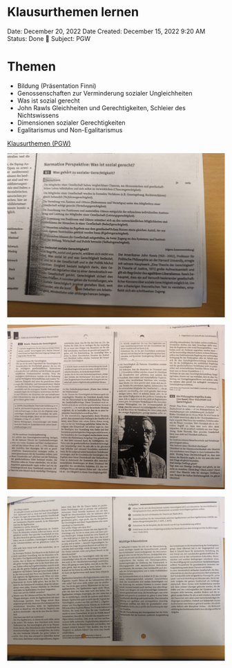 # Klausurthemen lernen

Date: December 20, 2022
Date Created: December 15, 2022 9:20 AM
Status: Done 🙌
Subject: PGW

# Themen

- Bildung (Präsentation Finni)
- Genossenschaften zur Verminderung sozialer Ungleichheiten
- Was ist sozial gerecht
- John Rawls Gleichheiten und Gerechtigkeiten, Schleier des Nichtswissens
- Dimensionen sozialer Gerechtigkeiten
- Egalitarismus und Non-Egalitarismus

[Klausurthemen (PGW)](Klausurthemen%20lernen/Klausurthemen%20(PGW).md)

![image-1670315105168.jpg5351389659395012808.jpg](Klausurthemen%20lernen/image-1670315105168.jpg5351389659395012808.jpg)

![image-1670315150841.jpg3190697885817760777.jpg](Klausurthemen%20lernen/image-1670315150841.jpg3190697885817760777.jpg)

![image-1670315167758.jpg8005172138756310412.jpg](Klausurthemen%20lernen/image-1670315167758.jpg8005172138756310412.jpg)